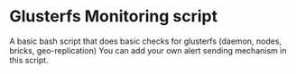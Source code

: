 # Glusterfs Monitoring script
A basic bash script that does basic checks for glusterfs (daemon, nodes, bricks, geo-replication)
You can add your own alert sending mechanism in this script.
